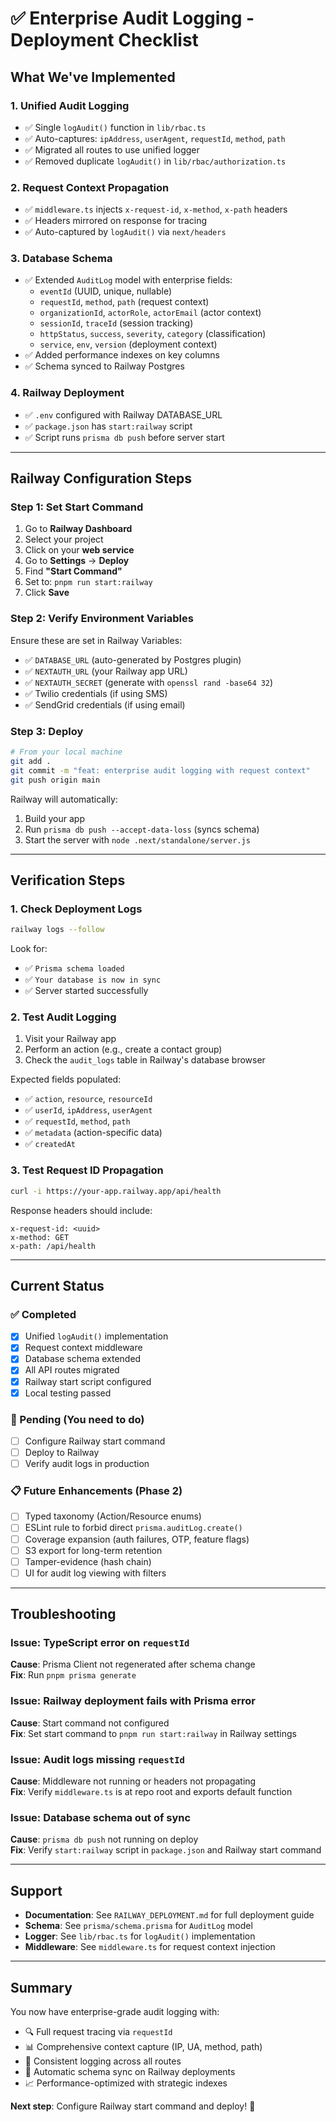 # ✅ Enterprise Audit Logging - Deployment Checklist

## What We've Implemented

### 1. Unified Audit Logging
- ✅ Single `logAudit()` function in `lib/rbac.ts`
- ✅ Auto-captures: `ipAddress`, `userAgent`, `requestId`, `method`, `path`
- ✅ Migrated all routes to use unified logger
- ✅ Removed duplicate `logAudit()` in `lib/rbac/authorization.ts`

### 2. Request Context Propagation
- ✅ `middleware.ts` injects `x-request-id`, `x-method`, `x-path` headers
- ✅ Headers mirrored on response for tracing
- ✅ Auto-captured by `logAudit()` via `next/headers`

### 3. Database Schema
- ✅ Extended `AuditLog` model with enterprise fields:
  - `eventId` (UUID, unique, nullable)
  - `requestId`, `method`, `path` (request context)
  - `organizationId`, `actorRole`, `actorEmail` (actor context)
  - `sessionId`, `traceId` (session tracking)
  - `httpStatus`, `success`, `severity`, `category` (classification)
  - `service`, `env`, `version` (deployment context)
- ✅ Added performance indexes on key columns
- ✅ Schema synced to Railway Postgres

### 4. Railway Deployment
- ✅ `.env` configured with Railway DATABASE_URL
- ✅ `package.json` has `start:railway` script
- ✅ Script runs `prisma db push` before server start

---

## Railway Configuration Steps

### Step 1: Set Start Command
1. Go to **Railway Dashboard**
2. Select your project
3. Click on your **web service**
4. Go to **Settings** → **Deploy**
5. Find **"Start Command"**
6. Set to: `pnpm run start:railway`
7. Click **Save**

### Step 2: Verify Environment Variables
Ensure these are set in Railway Variables:
- ✅ `DATABASE_URL` (auto-generated by Postgres plugin)
- ✅ `NEXTAUTH_URL` (your Railway app URL)
- ✅ `NEXTAUTH_SECRET` (generate with `openssl rand -base64 32`)
- ✅ Twilio credentials (if using SMS)
- ✅ SendGrid credentials (if using email)

### Step 3: Deploy
```bash
# From your local machine
git add .
git commit -m "feat: enterprise audit logging with request context"
git push origin main
```

Railway will automatically:
1. Build your app
2. Run `prisma db push --accept-data-loss` (syncs schema)
3. Start the server with `node .next/standalone/server.js`

---

## Verification Steps

### 1. Check Deployment Logs
```bash
railway logs --follow
```

Look for:
- ✅ `Prisma schema loaded`
- ✅ `Your database is now in sync`
- ✅ Server started successfully

### 2. Test Audit Logging
1. Visit your Railway app
2. Perform an action (e.g., create a contact group)
3. Check the `audit_logs` table in Railway's database browser

Expected fields populated:
- ✅ `action`, `resource`, `resourceId`
- ✅ `userId`, `ipAddress`, `userAgent`
- ✅ `requestId`, `method`, `path`
- ✅ `metadata` (action-specific data)
- ✅ `createdAt`

### 3. Test Request ID Propagation
```bash
curl -i https://your-app.railway.app/api/health
```

Response headers should include:
```
x-request-id: <uuid>
x-method: GET
x-path: /api/health
```

---

## Current Status

### ✅ Completed
- [x] Unified `logAudit()` implementation
- [x] Request context middleware
- [x] Database schema extended
- [x] All API routes migrated
- [x] Railway start script configured
- [x] Local testing passed

### 🔄 Pending (You need to do)
- [ ] Configure Railway start command
- [ ] Deploy to Railway
- [ ] Verify audit logs in production

### 📋 Future Enhancements (Phase 2)
- [ ] Typed taxonomy (Action/Resource enums)
- [ ] ESLint rule to forbid direct `prisma.auditLog.create()`
- [ ] Coverage expansion (auth failures, OTP, feature flags)
- [ ] S3 export for long-term retention
- [ ] Tamper-evidence (hash chain)
- [ ] UI for audit log viewing with filters

---

## Troubleshooting

### Issue: TypeScript error on `requestId`
**Cause**: Prisma Client not regenerated after schema change  
**Fix**: Run `pnpm prisma generate`

### Issue: Railway deployment fails with Prisma error
**Cause**: Start command not configured  
**Fix**: Set start command to `pnpm run start:railway` in Railway settings

### Issue: Audit logs missing `requestId`
**Cause**: Middleware not running or headers not propagating  
**Fix**: Verify `middleware.ts` is at repo root and exports default function

### Issue: Database schema out of sync
**Cause**: `prisma db push` not running on deploy  
**Fix**: Verify `start:railway` script in `package.json` and Railway start command

---

## Support

- **Documentation**: See `RAILWAY_DEPLOYMENT.md` for full deployment guide
- **Schema**: See `prisma/schema.prisma` for `AuditLog` model
- **Logger**: See `lib/rbac.ts` for `logAudit()` implementation
- **Middleware**: See `middleware.ts` for request context injection

---

## Summary

You now have enterprise-grade audit logging with:
- 🔍 Full request tracing via `requestId`
- 📊 Comprehensive context capture (IP, UA, method, path)
- 🔐 Consistent logging across all routes
- 🚀 Automatic schema sync on Railway deployments
- 📈 Performance-optimized with strategic indexes

**Next step**: Configure Railway start command and deploy! 🎉

